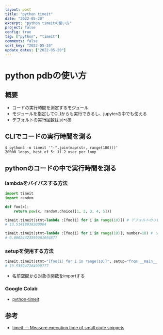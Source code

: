 ```yaml
---
layout: post
title: "python timeit"
date: "2022-05-20"
excerpt: "python timeitの使い方"
project: false
config: true
tag: ["python", "timeit"]
comments: false
sort_key: "2022-05-20"
update_dates: ["2022-05-20"]
---
```


# python pdbの使い方

## 概要
 - コードの実行時間を測定するモジュール
 - モジュールを指定してCLIからも実行できるし、jupyterの中でも使える
 - デフォルトの実行回数は`10*6回`


## CLIでコードの実行時間を測る

```console
$ python3 -m timeit '"-".join(map(str, range(100)))'
20000 loops, best of 5: 11.2 usec per loop
```

## pythonのコードの中で実行時間を測る

### lambdaをバイパスする方法
```python
import timeit
import random

def foo(x):
    return pow(x, random.choice([1, 2, 3, 4, 5]))

timeit.timeit(stmt=lambda :[foo(i) for i in range(10)]) # デフォルトのリピート数は 1000000
# 13.51418938200004

timeit.timeit(stmt=lambda :[foo(i) for i in range(10)], number=10) # リピート数を指定
# 0.00024423599961664877
```

### setupを使用する方法

```python
timeit.timeit(stmt="[foo(i) for i in range(10)]", setup="from __main__ import foo") # setupを使用する例
# 13.535947264999777
```
 - 名前空間から対象の関数をimportする

### Google Colab
 - [python-timeit](https://colab.research.google.com/drive/1izWQOtOjh-5klJHLLKGuYvYa45LY3Iqc?usp=sharing)

## 参考
 - [timeit — Measure execution time of small code snippets](https://docs.python.org/3/library/timeit.html)
